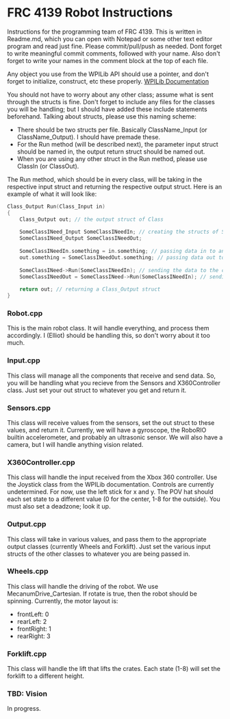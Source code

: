 FRC 4139 Robot Instructions
==================
Instructions for the programming team of FRC 4139. This is written in Readme.md, which you can open with Notepad or some other text editor program and read just fine. Please commit/pull/push as needed. Dont forget to write meaningful commit comments, followed with your name. Also don't forget to write your names in the comment block at the top of each file.

Any object you use from the WPILib API should use a pointer, and don't forget to initialize, construct, etc these properly. 
[WPILib Documentation](http://first.wpi.edu/FRC/roborio/release/docs/cpp/)

You should not have to worry about any other class; assume what is sent through the structs is fine. Don't forget to include any files for the classes you will be handling; but I should have added these include statements beforehand.
Talking about structs, please use this naming scheme:
* There should be two structs per file. Basically ClassName_Input (or ClassName_Output). I should have premade these.
* For the Run method (will be described next), the parameter input struct should be named in, the output return struct should be named out.
* When you are using any other struct in the Run method, please use ClassIn (or ClassOut).

The Run method, which should be in every class, will be taking in the respective input struct and returning the respective output struct. Here is an example of what it will look like:
```C++
Class_Output Run(Class_Input in)
{
    Class_Output out; // the output struct of Class
    
    SomeClassINeed_Input SomeClassINeedIn; // creating the structs of SomeClassINeed
    SomeClassINeed_Output SomeClassINeedOut;
    
    SomeClassINeedIn.something = in.something; // passing data in to another class
    out.something = SomeClassINeedOut.something; // passing data out to another class
    
    SomeClassINeed->Run(SomeClassINeedIn); // sending the data to the class and running it
    SomeClassINeedOut = SomeClassINeed->Run(SomeClassINeedIn); // sending data to the class and running it, and then receiving whatever I need
    
    return out; // returning a Class_Output struct
}
```

### Robot.cpp
This is the main robot class. It will handle everything, and process them accordingly. I (Elliot) should be handling this, so don't worry about it too much.

### Input.cpp
This class will manage all the components that receive and send data. So, you will be handling what you recieve from the Sensors and X360Controller class. Just set your out struct to whatever you get and return it.

### Sensors.cpp
This class will receive values from the sensors, set the out struct to these values, and return it. Currently, we will have a gyroscope, the RoboRIO builtin accelerometer, and probably an ultrasonic sensor. We will also have a camera, but I will handle anything vision related.

### X360Controller.cpp
This class will handle the input received from the Xbox 360 controller. Use the Joystick class from the WPILib documentation. Controls are currently undetermined. For now, use the left stick for x and y. The POV hat should each set state to a different value (0 for the center, 1-8 for the outside). You must also set a deadzone; look it up.

### Output.cpp
This class will take in various values, and pass them to the appropriate output classes (currently Wheels and Forklift). Just set the various input structs of the other classes to whatever you are being passed in.

### Wheels.cpp
This class will handle the driving of the robot. We use MecanumDrive_Cartesian. If rotate is true, then the robot should be spinning. Currently, the motor layout is:
* frontLeft: 0
* rearLeft: 2
* frontRight: 1
* rearRight: 3

### Forklift.cpp
This class will handle the lift that lifts the crates. Each state (1-8) will set the forklift to a different height. 

### TBD: Vision 
In progress.